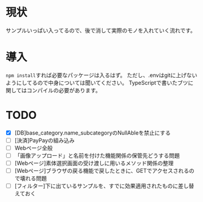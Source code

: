 # 現状
サンプルいっぱい入ってるので、後で消して実際のモノを入れていく流れです。 

# 導入
 `npm install`すれば必要なパッケージは入るはず。 
 ただし、.envはgitに上げないようにしてるので中身については聞いてください。 
 TypeScriptで書いたブツに関してはコンパイルの必要があります。

# TODO
- [x] [DB]base_category.name_subcategoryのNullAbleを禁止にする
- [ ] [決済]PayPayの組み込み
- [ ] Webページ全般
- [ ] 「画像アップロード」と名前を付けた機能関係の保管先どうする問題
- [ ] [Webページ]素体選択画面の受け渡しに用いるメソッド関係の整理
- [ ] [Webページ]ブラウザの戻る機能で戻したときに、GETでアクセスされるので壊れる問題
- [ ] [フィルター]下に出ているサンプルを、すでに効果適用されたものに差し替えておく